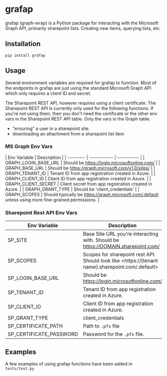 # grafap

grafap (graph-wrap) is a Python package for interacting with the Microsoft Graph API, primarily sharepoint lists. Creating new items, querying lists, etc.

## Installation

`pip install grafap`

## Usage

Several environment variables are required for grafap to function. Most of the endpoints in grafap are just using the standard Microsoft Graph API which only requires a client ID and secret.

The Sharepoint REST API, however requires using a client certificate. The Sharepoint REST API is currently only used for the following functions. If you're not using them, then you don't need the certificate or the other env vars in the Sharepoint REST API table. Only the vars in the Graph table.

- "ensuring" a user in a sharepoint site.
- downloading an attachment from a sharepoint list item

### MS Graph Env Vars

| Env Variable | Description |
| --------- | ------------ | ----------- |
| GRAPH_LOGIN_BASE_URL | Should be <https://login.microsoftonline.com/> |
| GRAPH_BASE_URL | Should be <https://graph.microsoft.com/v1.0/sites/> |
| GRAPH_TENANT_ID | Tenant ID from app registration created in Azure. |
| GRAPH_CLIENT_ID | Client ID from app registration created in Azure. |
| GRAPH_CLIENT_SECRET | Client secret from app registration created in Azure. |
| GRAPH_GRANT_TYPE | Should be 'client_credentials' |
| GRAPH_SCOPES | Should typically be <https://graph.microsoft.com/.default> unless using more fine-grained permissions. |

### Sharepoint Rest API Env Vars

| Env Variable | Description |
| ------------ | ----------- |
| SP_SITE | Base Site URL you're interacting with. Should be <https://DOMAIN.sharepoint.com/> |
| SP_SCOPES | Scopes for sharepoint rest API. Should look like <https://{tenant name}.sharepoint.com/.default> |
| SP_LOGIN_BASE_URL | Should be <https://login.microsoftonline.com/> |
| SP_TENANT_ID | Tenant ID from app registration created in Azure. |
| SP_CLIENT_ID | Client ID from app registration created in Azure. |
| SP_GRANT_TYPE | client_credentials |
| SP_CERTIFICATE_PATH | Path to `.pfx` file |
| SP_CERTIFICATE_PASSWORD | Password for the `.pfx` file. |

## Examples

A few examples of using grafap functions have been added in `tests/test.py`
